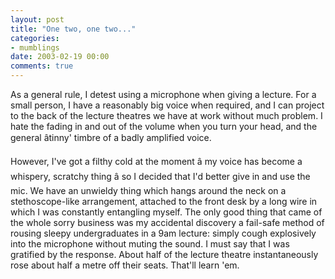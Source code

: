 ```yaml
---
layout: post
title: "One two, one two..."
categories:
- mumblings
date: 2003-02-19 00:00
comments: true
---
```


<p>As a general rule, I detest using a microphone when giving a lecture. For a small person, I have a reasonably big voice when required, and I can project to the back of the lecture theatres we have at work without much problem. I hate the fading in and out of the volume when you turn your head, and the general âtinny' timbre of a badly amplified voice.</p>

<p>However, I've got a filthy cold at the moment â my voice has become a whispery, scratchy thing â so I decided that I'd better give in and use the mic. We have an unwieldy thing which hangs around the neck on a stethoscope-like arrangement, attached to the front desk by a long wire in which I was constantly entangling myself. The only good thing that came of the whole sorry business was my accidental discovery a fail-safe method of rousing sleepy undergraduates in a 9am lecture: simply cough explosively into the microphone without muting the sound. I must say that I was gratified by the response. About half of the lecture theatre instantaneously rose about half a metre off their seats. That'll learn 'em.</p>


